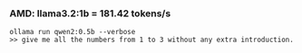 ### AMD: llama3.2:1b = 181.42 tokens/s


```
ollama run qwen2:0.5b --verbose
>> give me all the numbers from 1 to 3 without any extra introduction.
```


